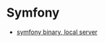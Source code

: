# Symfony

* [symfony binary, local server](https://jolicode.com/blog/my-local-server-with-the-symfony-binary)
